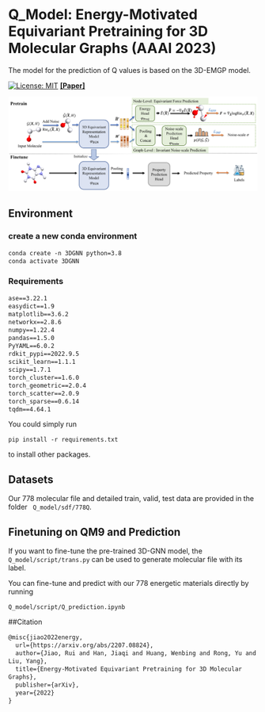 
# Q_Model: Energy-Motivated Equivariant Pretraining for 3D Molecular Graphs (AAAI 2023)

The model for the prediction of Q values is based on the 3D-EMGP model.

[![License: MIT](https://img.shields.io/badge/License-MIT-yellow.svg)](https://github.com/jiaor17/3D-EMGP/blob/main/LICENSE)   [**[Paper]**](https://arxiv.org/pdf/2207.08824.pdf)

![Overview](assets/overview.png "Overview")

## Environment

### create a new conda environment

``` shell
conda create -n 3DGNN python=3.8
conda activate 3DGNN
```
### Requirements
```
ase==3.22.1
easydict==1.9
matplotlib==3.6.2
networkx==2.8.6
numpy==1.22.4
pandas==1.5.0
PyYAML==6.0.2
rdkit_pypi==2022.9.5
scikit_learn==1.1.1
scipy==1.7.1
torch_cluster==1.6.0
torch_geometric==2.0.4
torch_scatter==2.0.9
torch_sparse==0.6.14
tqdm==4.64.1
```

You could simply run

```
pip install -r requirements.txt
```

to install other packages.

## Datasets

Our 778 molecular file and detailed train, valid, test data are provided in the folder ``` Q_model/sdf/778Q```.

## Finetuning on QM9 and Prediction

If you want to fine-tune the pre-trained 3D-GNN model, the ```Q_model/script/trans.py``` can be used to generate molecular file with its label.

You can fine-tune and predict with our 778 energetic materials directly by running 

```
Q_model/script/Q_prediction.ipynb
```

##Citation

```
@misc{jiao2022energy,
  url={https://arxiv.org/abs/2207.08824},
  author={Jiao, Rui and Han, Jiaqi and Huang, Wenbing and Rong, Yu and Liu, Yang},
  title={Energy-Motivated Equivariant Pretraining for 3D Molecular Graphs},
  publisher={arXiv},
  year={2022}
}
```